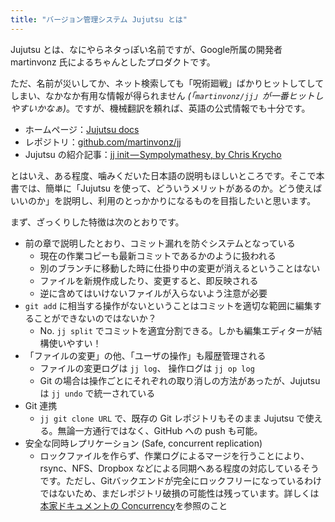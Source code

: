 ```yaml
---
title: "バージョン管理システム Jujutsu とは"
---
```

Jujutsu とは、なにやらネタっぽい名前ですが、Google所属の開発者 martinvonz 氏によるちゃんとしたプロダクトです。

ただ、名前が災いしてか、ネット検索しても「呪術廻戦」ばかりヒットしてしてしまい、なかなか有用な情報が得られません *(「`martinvonz/jj`」が一番ヒットしやすいかなぁ)*。ですが、機械翻訳を頼れば、英語の公式情報でも十分です。

+ ホームページ：[Jujutsu docs](https://martinvonz.github.io/jj/latest)
+ レポジトリ：[github.com/martinvonz/jj](https://github.com/martinvonz/jj)
+ Jujutsu の紹介記事：[jj init — Sympolymathesy, by Chris Krycho](https://v5.chriskrycho.com/essays/jj-init/)

とはいえ、ある程度、噛みくだいた日本語の説明もほしいところです。そこで本書では、簡単に「Jujutsu を使って、どういうメリットがあるのか。どう使えばいいのか」を説明し、利用のとっかかりになるものを目指したいと思います。

まず、ざっくりした特徴は次のとおりです。

+ 前の章で説明したとおり、コミット漏れを防ぐシステムとなっている
    + 現在の作業コピーも最新コミットであるかのように扱われる
    + 別のブランチに移動した時に仕掛り中の変更が消えるということはない
    + ファイルを新規作成したり、変更すると、即反映される
    + 逆に含めてはいけないファイルが入らないよう注意が必要
+ `git add` に相当する操作がないということはコミットを適切な範囲に編集することができないのではないか？  
    + No. `jj split` でコミットを適宜分割できる。しかも編集エディターが結構使いやすい！
+ 「ファイルの変更」の他、「ユーザの操作」も履歴管理される
    + ファイルの変更ログは `jj log`、 操作ログは `jj op log`
    + Git の場合は操作ごとにそれぞれの取り消しの方法があったが、Jujutsu は `jj undo` で統一されている
+ Git 連携
    + `jj git clone URL` で、既存の Git レポジトリもそのまま Jujutsu で使える。無論一方通行ではなく、GitHub への push も可能。
+ 安全な同時レプリケーション (Safe, concurrent replication)
    + ロックファイルを作らず、作業ログによるマージを行うことにより、rsync、NFS、Dropbox などによる同期へある程度の対応しているそうです。ただし、Gitバックエンドが完全にロックフリーになっているわけではないため、まだレポジトリ破損の可能性は残っています。詳しくは [本家ドキュメントの Concurrency](https://martinvonz.github.io/jj/latest/technical/concurrency/)を参照のこと
